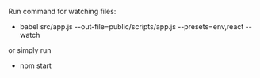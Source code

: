 Run command for watching files: 

- babel src/app.js --out-file=public/scripts/app.js --presets=env,react --watch

or simply run 

- npm start
